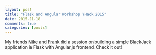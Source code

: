```yaml
---
layout: post
title: "Flask and Angular Workshop YHack 2015"
date: 2015-11-18
comments: true
categories: [posts]
---
```


My friends [Mike](http://www.mikewuis.me) and [Frank](http://frankjwu.com) did a session on building a simple BlackJack application in Flask with Angular.js frontend. Check it out!

<script async class="speakerdeck-embed" data-id="d0d79e444ff5473f9b98689124026dcf" data-ratio="1.77777777777778" src="//speakerdeck.com/assets/embed.js"></script>